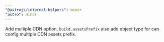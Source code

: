 ```yaml
---
"@astrojs/internal-helpers": minor
"astro": minor
---
```


Add multiple CDN option, `build.assetsPrefix` also add object type for can config multiple CDN assets prefix.
